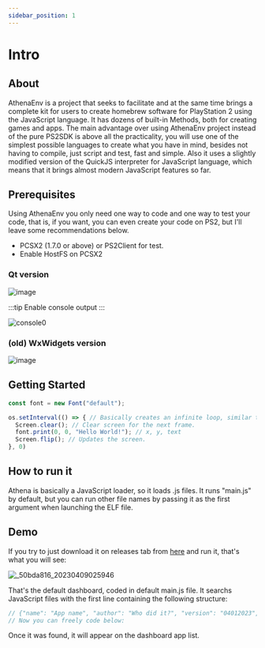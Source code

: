 ```yaml
---
sidebar_position: 1
---
```


# Intro

## About

AthenaEnv is a project that seeks to facilitate and at the same time brings a complete kit for users to create homebrew software for PlayStation 2 using the JavaScript language. It has dozens of built-in Methods, both for creating games and apps. The main advantage over using AthenaEnv project instead of the pure PS2SDK is above all the practicality, you will use one of the simplest possible languages to create what you have in mind, besides not having to compile, just script and test, fast and simple. Also it uses a slightly modified version of the QuickJS interpreter for JavaScript language, which means that it brings almost modern JavaScript features so far.

## Prerequisites

Using AthenaEnv you only need one way to code and one way to test your code, that is, if you want, you can even create your code on PS2, but I'll leave some recommendations below.

- PCSX2 (1.7.0 or above) or PS2Client for test.
- Enable HostFS on PCSX2

### Qt version

![image](https://github.com/DanielSant0s/AthenaEnv/assets/47725160/e90471f6-7ada-4176-88e8-8a9d2c1e7eb4)  

:::tip
Enable console output
:::

![console0](https://github.com/DanielSant0s/AthenaEnv/assets/47725160/7ced1570-0013-4072-ad01-66b8a63dab6e)

### (old) WxWidgets version

![image](https://user-images.githubusercontent.com/47725160/145600021-b07dd873-137d-4364-91ec-7ace0b1936e2.png) 

## Getting Started

```js
const font = new Font("default");

os.setInterval(() => { // Basically creates an infinite loop, similar to while true(you can use it too).
  Screen.clear(); // Clear screen for the next frame.
  font.print(0, 0, "Hello World!"); // x, y, text
  Screen.flip(); // Updates the screen.
}, 0)
```

## How to run it

Athena is basically a JavaScript loader, so it loads .js files. It runs "main.js" by default, but you can run other file names by passing it as the first argument when launching the ELF file.

## Demo

If you try to just download it on releases tab from [here](https://github.com/DanielSant0s/AthenaEnv/tags) and run it, that's what you will see: 

![_50bda816_20230409025946](https://user-images.githubusercontent.com/47725160/230757268-5968d7e0-79df-4e98-9c02-4ec5252e056f.png)

That's the default dashboard, coded in default main.js file. It searchs JavaScript files with the first line containing the following structure:

```js
// {"name": "App name", "author": "Who did it?", "version": "04012023", "icon": "app_icon.png", "file": "my_app.js"}
// Now you can freely code below:
```
Once it was found, it will appear on the dashboard app list.

